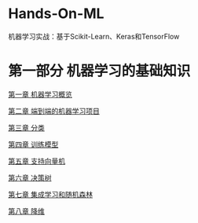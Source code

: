 # Hands-On-ML

机器学习实战：基于Scikit-Learn、Keras和TensorFlow

# 第一部分 机器学习的基础知识

[第一章 机器学习概览](https://github.com/Vuean/Hands-On-ML/blob/main/Chapter1/README.md)

[第二章 端到端的机器学习项目](https://github.com/Vuean/Hands-On-ML/blob/main/Chapter2/README.md)

[第三章 分类](https://github.com/Vuean/Hands-On-ML/blob/main/Chapter3/README.md)

[第四章 训练模型](https://github.com/Vuean/Hands-On-ML/blob/main/Chapter4/README.md)

[ 第五章 支持向量机](https://github.com/Vuean/Hands-On-ML/blob/main/Chapter5/README.md)

[第六章 决策树](https://github.com/Vuean/Hands-On-ML/blob/main/Chapter6/README.md)

[第七章 集成学习和随机森林](https://github.com/Vuean/Hands-On-ML/blob/main/Chapter7/README.md)

[第八章 降维]()